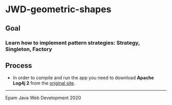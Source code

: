 # JWD-geometric-shapes

## Goal
### Learn how to implement pattern strategies: Strategy, Singleton, Factory

## Process
* In order to compile and run the app you need to download **Apache Log4j 2**  from the [original site](https://logging.apache.org/log4j/2.x/download.html).
----
Epam Java Web Development 2020
